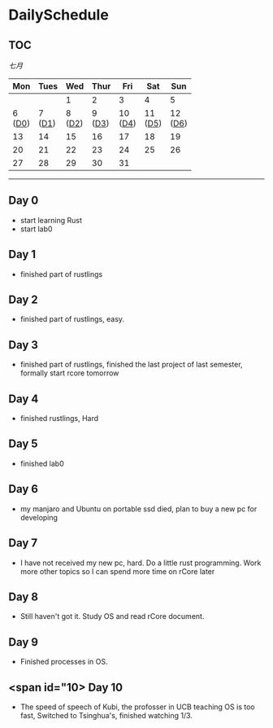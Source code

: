 # DailySchedule

## **TOC**

 *七月*                

| Mon                    | Tues                   | Wed                    | Thur                   | Fri                    | Sat                    | Sun                    |
|------------------------|------------------------|------------------------|------------------------|------------------------|------------------------|------------------------|
|                        |                        | 1                      | 2                      | 3                      | 4       | 5                     |
| 6     <br>([D0](#0))                 | 7      <br>([D1](#1))                 | 8        <br>([D2](#2))              | 9      <br>([D3](#3))                | 10    <br>([D4](#4))                 | 11            <br>([D5](#5))         | 12           <br>([D6](#6))           |
| 13                     | 14                     | 15                     | 16                     | 17                     | 18                     | 19                     |
| 20                     | 21                     | 22                     | 23                     | 24                     | 25                     | 26                     |
| 27                     | 28                     | 29                     | 30                     | 31                     |                        |                        |

------



 ##  <span id="0"> Day 0 </span>

- start learning Rust
- start lab0

## <span id="1"> Day 1 </span> 
- finished part of rustlings

## <span id="2"> Day 2 </span> 
- finished part of rustlings, easy.

## <span id="3"> Day 3 </span> 
- finished part of rustlings, finished the last project of last semester, formally start rcore tomorrow

## <span id="4"> Day 4 </span> 
- finished rustlings, Hard

## <span id="5"> Day 5 </span> 
- finished lab0

## <span id="6"> Day 6 </span> 
- my manjaro and Ubuntu on portable ssd died, plan to buy a new pc for developing

## <span id="7"> Day 7 </span> 
- I have not received my new pc, hard. Do a little rust programming. Work more other topics so I can spend more time on rCore later

## <span id="8"> Day 8 </span> 
- Still haven't got it. Study OS and read rCore document.

## <span id="9"> Day 9 </span> 
- Finished processes in OS.

## <span id="10> Day 10 </span>
- The speed of speech of Kubi, the profosser in UCB teaching OS is too fast, Switched to Tsinghua's, finished watching 1/3.